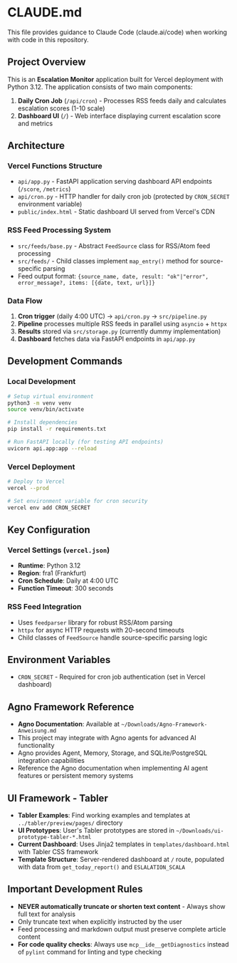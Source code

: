 # CLAUDE.md

This file provides guidance to Claude Code (claude.ai/code) when working with code in this repository.

## Project Overview

This is an **Escalation Monitor** application built for Vercel deployment with Python 3.12. The application consists of two main components:

1. **Daily Cron Job** (`/api/cron`) - Processes RSS feeds daily and calculates escalation scores (1-10 scale)
2. **Dashboard UI** (`/`) - Web interface displaying current escalation score and metrics

## Architecture

### Vercel Functions Structure
- `api/app.py` - FastAPI application serving dashboard API endpoints (`/score`, `/metrics`)
- `api/cron.py` - HTTP handler for daily cron job (protected by `CRON_SECRET` environment variable)
- `public/index.html` - Static dashboard UI served from Vercel's CDN

### RSS Feed Processing System
- `src/feeds/base.py` - Abstract `FeedSource` class for RSS/Atom feed processing
- `src/feeds/` - Child classes implement `map_entry()` method for source-specific parsing
- Feed output format: `{source_name, date, result: "ok"|"error", error_message?, items: [{date, text, url}]}`

### Data Flow
1. **Cron trigger** (daily 4:00 UTC) → `api/cron.py` → `src/pipeline.py`
2. **Pipeline** processes multiple RSS feeds in parallel using `asyncio` + `httpx`
3. **Results** stored via `src/storage.py` (currently dummy implementation)
4. **Dashboard** fetches data via FastAPI endpoints in `api/app.py`

## Development Commands

### Local Development
```bash
# Setup virtual environment
python3 -m venv venv
source venv/bin/activate

# Install dependencies
pip install -r requirements.txt

# Run FastAPI locally (for testing API endpoints)
uvicorn api.app:app --reload
```

### Vercel Deployment
```bash
# Deploy to Vercel
vercel --prod

# Set environment variable for cron security
vercel env add CRON_SECRET
```

## Key Configuration

### Vercel Settings (`vercel.json`)
- **Runtime**: Python 3.12
- **Region**: fra1 (Frankfurt)
- **Cron Schedule**: Daily at 4:00 UTC
- **Function Timeout**: 300 seconds

### RSS Feed Integration
- Uses `feedparser` library for robust RSS/Atom parsing
- `httpx` for async HTTP requests with 20-second timeouts
- Child classes of `FeedSource` handle source-specific parsing logic

## Environment Variables
- `CRON_SECRET` - Required for cron job authentication (set in Vercel dashboard)

## Agno Framework Reference
- **Agno Documentation**: Available at `~/Downloads/Agno-Framework-Anweisung.md`
- This project may integrate with Agno agents for advanced AI functionality
- Agno provides Agent, Memory, Storage, and SQLite/PostgreSQL integration capabilities
- Reference the Agno documentation when implementing AI agent features or persistent memory systems

## UI Framework - Tabler
- **Tabler Examples**: Find working examples and templates at `../tabler/preview/pages/` directory
- **UI Prototypes**: User's Tabler prototypes are stored in `~/Downloads/ui-prototype-tabler-*.html`
- **Current Dashboard**: Uses Jinja2 templates in `templates/dashboard.html` with Tabler CSS framework
- **Template Structure**: Server-rendered dashboard at `/` route, populated with data from `get_today_report()` and `ESLALATION_SCALA`

## Important Development Rules
- **NEVER automatically truncate or shorten text content** - Always show full text for analysis
- Only truncate text when explicitly instructed by the user
- Feed processing and markdown output must preserve complete article content
- **For code quality checks**: Always use `mcp__ide__getDiagnostics` instead of `pylint` command for linting and type checking